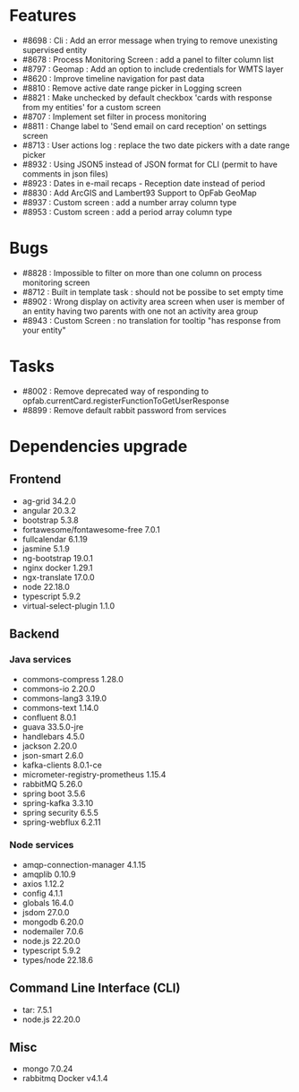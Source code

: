 
# Features

- #8698 : Cli : Add an error message when trying to remove unexisting supervised entity
- #8678 : Process Monitoring Screen : add a panel to filter column list
- #8797 : Geomap : Add an option to include credentials for WMTS layer
- #8620 : Improve timeline navigation for past data
- #8810 : Remove active date range picker in Logging screen
- #8821 : Make unchecked by default checkbox 'cards with response from my entities' for a custom screen
- #8707 : Implement set filter in process monitoring
- #8811 : Change label to 'Send email on card reception' on settings screen
- #8713 : User actions log : replace the two date pickers with a date range picker
- #8932 : Using JSON5 instead of JSON format for CLI (permit to have comments in json files)
- #8923 : Dates in e-mail recaps - Reception date instead of period
- #8830 : Add ArcGIS and Lambert93 Support to OpFab GeoMap
- #8937 : Custom screen : add a number array column type
- #8953 : Custom screen : add a period array column type


# Bugs

- #8828 : Impossible to filter on more than one column on process monitoring screen
- #8712 : Built in template task : should not be possibe to set empty time
- #8902 : Wrong display on activity area screen when user is member of an entity having two parents with one not an activity area group
- #8943 : Custom Screen : no translation for tooltip "has response from your entity"


# Tasks

- #8002 : Remove deprecated way of responding to opfab.currentCard.registerFunctionToGetUserResponse
- #8899 : Remove default rabbit password from services

  
# Dependencies upgrade

## Frontend

- ag-grid 34.2.0
- angular 20.3.2
- bootstrap 5.3.8
- fortawesome/fontawesome-free 7.0.1
- fullcalendar 6.1.19
- jasmine 5.1.9
- ng-bootstrap 19.0.1
- nginx docker 1.29.1
- ngx-translate 17.0.0
- node 22.18.0
- typescript 5.9.2
- virtual-select-plugin 1.1.0

## Backend 


### Java services 

- commons-compress 1.28.0
- commons-io 2.20.0
- commons-lang3 3.19.0
- commons-text 1.14.0
- confluent 8.0.1
- guava 33.5.0-jre
- handlebars 4.5.0
- jackson 2.20.0
- json-smart 2.6.0
- kafka-clients 8.0.1-ce
- micrometer-registry-prometheus 1.15.4
- rabbitMQ 5.26.0
- spring boot 3.5.6
- spring-kafka 3.3.10
- spring security 6.5.5
- spring-webflux 6.2.11


  
### Node services

- amqp-connection-manager 4.1.15
- amqplib 0.10.9
- axios 1.12.2
- config 4.1.1
- globals 16.4.0
- jsdom 27.0.0
- mongodb 6.20.0
- nodemailer 7.0.6
- node.js 22.20.0
- typescript 5.9.2
- types/node 22.18.6

## Command Line Interface (CLI)

- tar: 7.5.1
- node.js 22.20.0

## Misc

- mongo 7.0.24
- rabbitmq Docker v4.1.4 




